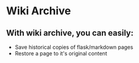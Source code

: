 # Wiki Archive
## With wiki archive, you can easily:
* Save historical copies of flask/markdown pages
* Restore a page to it's original content
